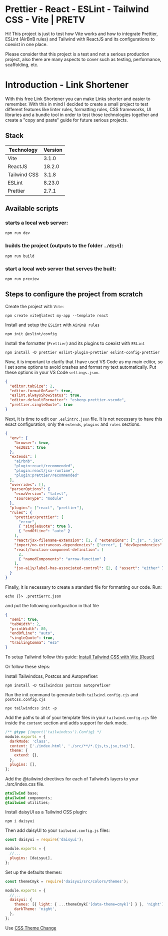 # Prettier - React - ESLint - Tailwind CSS - Vite | PRETV

Hi! This project is just to test how Vite works and how to integrate Prettier, ESLint (AirBnB rules) and Tailwind with ReactJS and its configurations to coexist in one place.

Please consider that this project is a test and not a serious production project, also there are many aspects to cover such as testing, performance, scaffolding, etc.

# Introduction - Link Shortener

With this free Link Shortener you can make Links shorter and easier to remember. With this in mind I decided to create a small project to test different features like linter rules, formatting rules, CSS frameworks, UI libraries and a bundle tool in order to test those technologies together and create a "copy and paste" guide for future serious projects.

## Stack

| Technology   | Version |
| ------------ | ------- |
| Vite         | 3.1.0   |
| ReactJS      | 18.2.0  |
| Tailwind CSS | 3.1.8   |
| ESLint       | 8.23.0  |
| Prettier     | 2.7.1   |

## Available scripts

### starts a local web server:

`npm run dev`

### builds the project (outputs to the folder `./dist`):

`npm run build`

### start a local web server that serves the built:

`npm run preview`

## Steps to configure the project from scratch

Create the project with `Vite`:

`npm create vite@latest my-app --template react`

Install and setup the `ESLint` with `AirBnB rules`

`npm init @eslint/config`

Install the formatter (`Prettier`) and its plugins to coexist with `ESLint`

`npm install -D prettier eslint-plugin-prettier eslint-config-prettier`

Now, it is important to clarify that I have used VS Code as my main editor, so I set some options to avoid crashes and format my text automatically. Put these options in your VS Code `settings.json`.

```json
{
  "editor.tabSize": 2,
  "editor.formatOnSave": true,
  "eslint.alwaysShowStatus": true,
  "editor.defaultFormatter": "esbenp.prettier-vscode",
  "prettier.singleQuote": true
}
```

Next, it is time to edit our `.eslintrc.json` file. It is not necessary to have this exact configuration, only the `extends`, `plugins` and `rules` sections.

```json
{
  "env": {
    "browser": true,
    "es2021": true
  },
  "extends": [
    "airbnb",
    "plugin:react/recommended",
    "plugin:react/jsx-runtime",
    "plugin:prettier/recommended"
  ],
  "overrides": [],
  "parserOptions": {
    "ecmaVersion": "latest",
    "sourceType": "module"
  },
  "plugins": ["react", "prettier"],
  "rules": {
    "prettier/prettier": [
      "error",
      { "singleQuote": true },
      { "endOfLine": "auto" }
    ],
    "react/jsx-filename-extension": [1, { "extensions": [".js", ".jsx"] }],
    "import/no-extraneous-dependencies": ["error", { "devDependencies": true }],
    "react/function-component-definition": [
      2,
      { "namedComponents": "arrow-function" }
    ],
    "jsx-a11y/label-has-associated-control": [2, { "assert": "either" }]
  }
}
```

Finally, it is necessary to create a standard file for formatting our code. Run:

`echo {}> .prettierrc.json`

and put the following configuration in that file

```json
{
  "semi": true,
  "tabWidth": 2,
  "printWidth": 80,
  "endOfLine": "auto",
  "singleQuote": true,
  "trailingComma": "es5"
}
```

To setup Tailwind follow this guide: [Install Tailwind CSS with Vite (React)](https://tailwindcss.com/docs/guides/vite#react)

Or follow these steps:

Install Tailwindcss, Postcss and Autoprefixer:

`npm install -D tailwindcss postcss autoprefixer`

Run the init command to generate both `tailwind.config.cjs` and `postcss.config.cjs`

`npx tailwindcss init -p`

Add the paths to all of your template files in your `tailwind.config.cjs` file inside the `content` section and adds support for dark mode.

```javascript
/** @type {import('tailwindcss').Config} */
module.exports = {
  darkMode: 'class',
  content: ['./index.html', './src/**/*.{js,ts,jsx,tsx}'],
  theme: {
    extend: {},
  },
  plugins: [],
};
```

Add the @tailwind directives for each of Tailwind’s layers to your ./src/index.css file.

```css
@tailwind base;
@tailwind components;
@tailwind utilities;
```

Install daisyUI as a Tailwind CSS plugin:

`npm i daisyui`

Then add daisyUI to your `tailwind.config.js` files:

```javascript
const daisyui = require('daisyui');

module.exports = {
  //...
  plugins: [daisyui],
};
```

Set up the defaults themes:

```javascript
const themeCmyk = require('daisyui/src/colors/themes');

module.exports = {
  //...
  daisyui: {
    themes: [{ light: { ...themeCmyk['[data-theme=cmyk]'] } }, 'night'],
    darkTheme: 'night',
  },
};
```

Use [CSS Theme Change](https://github.com/saadeghi/theme-change)

